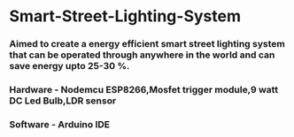 # Smart-Street-Lighting-System

### Aimed to create a energy efficient smart street lighting system that can be operated through anywhere in the world and can save energy upto 25-30 %.
### Hardware - Nodemcu ESP8266,Mosfet trigger module,9 watt DC Led Bulb,LDR sensor
### Software - Arduino IDE
